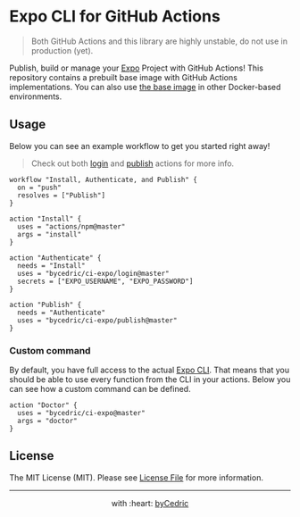# Expo CLI for GitHub Actions

> Both GitHub Actions and this library are highly unstable, do not use in production (yet).

Publish, build or manage your [Expo](https://expo.io) Project with GitHub Actions!
This repository contains a prebuilt base image with GitHub Actions implementations.
You can also use [the base image](base) in other Docker-based environments.

## Usage

Below you can see an example workflow to get you started right away!

> Check out both [login](./login) and [publish](./publish) actions for more info.

```hcl
workflow "Install, Authenticate, and Publish" {
  on = "push"
  resolves = ["Publish"]
}

action "Install" {
  uses = "actions/npm@master"
  args = "install"
}

action "Authenticate" {
  needs = "Install"
  uses = "bycedric/ci-expo/login@master"
  secrets = ["EXPO_USERNAME", "EXPO_PASSWORD"]
}

action "Publish" {
  needs = "Authenticate"
  uses = "bycedric/ci-expo/publish@master"
}
```

### Custom command

By default, you have full access to the actual [Expo CLI](https://docs.expo.io/versions/latest/workflow/expo-cli).
That means that you should be able to use every function from the CLI in your actions.
Below you can see how a custom command can be defined.

```hcl
action "Doctor" {
  uses = "bycedric/ci-expo@master"
  args = "doctor"
}
```

## License

The MIT License (MIT). Please see [License File](LICENSE.md) for more information.

--- ---

<p align="center">
    with :heart: <a href="https://bycedric.com" target="_blank">byCedric</a>
</p>
